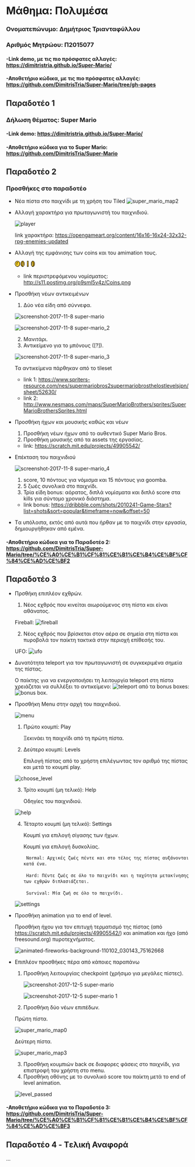 # Μάθημα: Πολυμέσα

### Ονοματεπώνυμο: Δημήτριος Τριανταφύλλου
### Αριθμός Μητρώου: Π2015077

#### -Link demo, με τις πιο πρόσφατες αλλαγές: https://dimitristria.github.io/Super-Mario/
#### -Αποθετήριο κώδικα, με τις πιο πρόσφατες αλλαγές: https://github.com/DimitrisTria/Super-Mario/tree/gh-pages

## Παραδοτέο 1

### Δήλωση θέματος: Super Mario

#### -Link demo: https://dimitristria.github.io/Super-Mario/
#### -Αποθετήριο κώδικα για το Super Mario: https://github.com/DimitrisTria/Super-Mario

## Παραδοτέο 2

### Προσθήκες στο παραδοτέο
* Νέα πίστα στο παιχνίδι με τη χρήση του Tiled
    ![super_mario_map2](https://user-images.githubusercontent.com/22676085/32542521-83f6e62a-c47b-11e7-8271-5cfc5a66e49a.png)

* Αλλαγή χαρακτήρα για πρωταγωνιστή του παιχνιδιού.

    ![player](https://user-images.githubusercontent.com/22676085/32542777-5ba8b378-c47c-11e7-9f01-6705d5a01311.png)
  
  link χαρακτήρα: https://opengameart.org/content/16x16-16x24-32x32-rpg-enemies-updated

* Αλλαγή της εμφάνισης των coins και του amimation τους.

    ![](https://github.com/DimitrisTria/Super-Mario/blob/%CE%A0%CE%B1%CF%81%CE%B1%CE%B4%CE%BF%CF%84%CE%AD%CE%BF2/assets/sprites/rotated_coin.png)

  * link περιστρεφόμενου νομίσματος: http://s11.postimg.org/p9sml5v4z/Coins.png

* Προσθήκη νέων αντικειμένων
  1) Δύο νέα είδη από σύννεφα.
  
    ![screenshot-2017-11-8 super-mario](https://user-images.githubusercontent.com/22676085/32542086-3a571c7a-c47a-11e7-945e-4908eb9b40bb.png)
    
    ![screenshot-2017-11-8 super-mario_2](https://user-images.githubusercontent.com/22676085/32542087-3a76fd88-c47a-11e7-9e36-ced8c79e49f3.png)


  2) Μανιτάρι.
  3) Αντικείμενο για το μπόνους ([?]).
  
    ![screenshot-2017-11-8 super-mario_3](https://user-images.githubusercontent.com/22676085/32542088-3a969bb6-c47a-11e7-8811-edaefa435495.png)
  
  Τα αντικείμενα πάρθηκαν από το tileset
  * link 1: https://www.spriters-resource.com/nes/supermariobros2supermariobrosthelostlevelsjpn/sheet/52630/
  * link 2: http://www.nesmaps.com/maps/SuperMarioBrothers/sprites/SuperMarioBrothersSprites.html

* Προσθήκη ήχων και μουσικής καθώς και νέων
  1) Προσθήκη νέων ήχων από το αυθεντικό Super Mario Bros.
  2) Προσθήκη μουσικής από τα assets της εργασίας.
  
  * link: https://scratch.mit.edu/projects/49905542/
  
* Επέκταση του παιχνιδιού

    ![screenshot-2017-11-8 super-mario_4](https://user-images.githubusercontent.com/22676085/32542089-3abb0730-c47a-11e7-9143-198dab12e0fe.png)

  1) score, 10 πόντους για νόμισμα και 15 πόντους για goomba.
  2) 5 ζωές συνολικά στο παιχνίδι.
  3) Τρία είδη bonus: αόρατος, διπλά νομίσματα και διπλό score στα kills για σύντομο χρονικό διάστημα.
  
  * link bonus: https://dribbble.com/shots/2010241-Game-Stars?list=shots&sort=popular&timeframe=now&offset=50

* Tα υπόλοιπα, εκτός από αυτά που ήρθαν με το παιχνίδι στην εργασία, δημιουργήθηκαν από εμένα.

#### -Αποθετήριο κώδικα για το Παραδοτέο 2: https://github.com/DimitrisTria/Super-Mario/tree/%CE%A0%CE%B1%CF%81%CE%B1%CE%B4%CE%BF%CF%84%CE%AD%CE%BF2

## Παραδοτέο 3

* Πρσθήκη επιπλέον εχθρών.

    1) Νέος εχθρός που κινείται αιωρούμενος στη πίστα και είναι αθάνατος.
    
    Fireball: ![fireball](https://user-images.githubusercontent.com/22676085/33483734-e4f7be20-d6a7-11e7-8b42-866793675d33.png)

    2) Νέος εχθρός που βρίσκεται στον αέρα σε σημεία στη πίστα και πυροβολά τον παίκτη τακτικά στην περιοχή επίθεσής του.
    
    UFO: ![ufo](https://user-images.githubusercontent.com/22676085/33483697-be8a3740-d6a7-11e7-8931-bf77ccdfd3cc.png)

* Δυνατότητα teleport για τον πρωταγωνιστή σε συγκεκριμένα σημεία της πίστας.
    
    Ο παίκτης για να ενεργοποιήσει τη λειτουργία teleport στη πίστα χρειάζεται να συλλέξει το αντικείμενο: ![teleport](https://user-images.githubusercontent.com/22676085/33485137-f60c9cc0-d6ad-11e7-8207-570955ef6da2.png) από τα bonus boxes: ![bonus box](https://user-images.githubusercontent.com/22676085/33485200-28de6f84-d6ae-11e7-9666-adaacb6125a3.png).

* Προσθήκη Μenu στην αρχή του παιχνιδιού.

    ![menu](https://user-images.githubusercontent.com/22676085/33485705-0d36538a-d6b0-11e7-9047-f32a5026227a.png)

    1) Πρώτο κουμπί: Play
        
        Ξεκινάει τη παιχνίδι από τη πρώτη πίστα.
      
    2) Δεύτερο κουμπί: Levels
        
        Επιλογή πίστας από το χρήστη επιλέγωντας τον αριθμό της πίστας και μετά το κουμπί play.
      
    ![choose_level](https://user-images.githubusercontent.com/22676085/33488020-f977e270-d6b7-11e7-89bc-3a5c319cac8c.png)
    
    3) Τρίτο κουμπί (μη τελικό): Help
        
        Οδηγίες του παιχνιδιού.
      
    ![help](https://user-images.githubusercontent.com/22676085/33485809-76d6c982-d6b0-11e7-9835-3999b48fe908.png)
    
    4) Τέταρτο κουμπί (μη τελικό): Settings
        
        Κουμπί για επιλογή σίγασης των ήχων.
        
        Κουμπί για επιλογή δυσκολίας.
      
            Normal: Αρχικές ζωές πέντε και στο τέλος της πίστας αυξάνονται κατά ένα.
     
            Hard: Πέντε ζωές σε όλο το παιχνίδι και η ταχύτητα μετακίνησης των εχθρών διπλασιάζεται.
     
            Survival: Μία ζωή σε όλο το παιχνίδι.
    
    ![settings](https://user-images.githubusercontent.com/22676085/33486701-be0cb642-d6b3-11e7-9129-7bee29d1d07c.png)

* Προσθήκη animation για το end of level.

    Προσθήκη ήχου για τον επιτυχή τερματισμό της πίστας (από https://scratch.mit.edu/projects/49905542/) και animation και ήχο (από freesound.org) πυροτεχνήματος.
    
    ![animated-fireworks-background-110102_030143_75162668](https://user-images.githubusercontent.com/22676085/33486870-2a3bf8e6-d6b4-11e7-8520-b9e69271fc20.gif)
    
* Επιπλέον προσθήκες πέρα από κάποιες παραπάνω
    
    1) Προσθήκη λειτουργίας checkpoint (χρήσιμο για μεγάλες πίστες).
    
        ![screenshot-2017-12-5 super-mario](https://user-images.githubusercontent.com/22676085/33607610-64bf4d42-d9ca-11e7-8c97-405b07ca516c.png)
        
        ![screenshot-2017-12-5 super-mario 1](https://user-images.githubusercontent.com/22676085/33607611-64e20544-d9ca-11e7-8e0b-a5b5daeb911a.png)

    2) Προσθήκη δύο νέων επιπέδων.
     
     Πρώτη πίστα.
      
     ![super_mario_map0](https://user-images.githubusercontent.com/22676085/33488606-d811c7fc-d6b9-11e7-96f5-327a5e12046b.png)
      
     Δεύτερη πίστα.
      
     ![super_mario_map3](https://user-images.githubusercontent.com/22676085/33488607-d83b9d7a-d6b9-11e7-999b-f87081a35f3f.png)
    
    3) Προσθήκη κουμπιών back σε διαφορες φάσεις στο παιχνίδι, για επιστροφή του χρήστη στο menu.
    4) Προσθήκη οθόνης με το συνολικό score του παίκτη μετά το end of level animation.
    
    ![level_passed](https://user-images.githubusercontent.com/22676085/33489264-0f3fd654-d6bc-11e7-9c42-2be76ba8cc24.png)
    
#### -Αποθετήριο κώδικα για το Παραδοτέο 3: https://github.com/DimitrisTria/Super-Mario/tree/%CE%A0%CE%B1%CF%81%CE%B1%CE%B4%CE%BF%CF%84%CE%AD%CE%BF3

## Παραδοτέο 4 - Tελική Αναφορά
...
